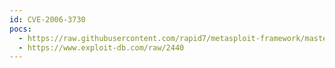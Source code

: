 ```yaml
---
id: CVE-2006-3730
pocs:
  - https://raw.githubusercontent.com/rapid7/metasploit-framework/master/modules/exploits/windows/browser/ms06_057_webview_setslice.rb
  - https://www.exploit-db.com/raw/2440
---
```

